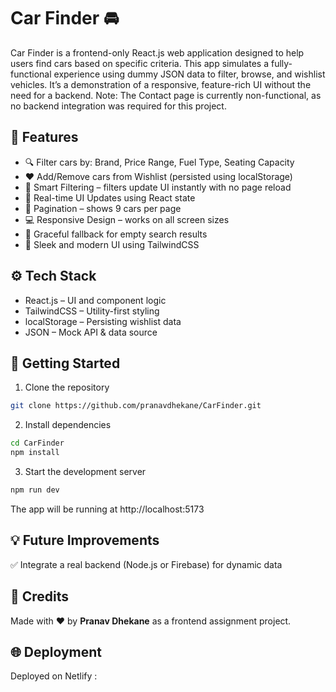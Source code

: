 # Car Finder 🚘
Car Finder is a frontend-only React.js web application designed to help users find cars based on specific criteria. This app simulates a fully-functional experience using dummy JSON data to filter, browse, and wishlist vehicles. It’s a demonstration of a responsive, feature-rich UI without the need for a backend.
Note: The Contact page is currently non-functional, as no backend integration was required for this project.

## 📌 Features
- 🔍 Filter cars by: Brand, Price Range, Fuel Type, Seating Capacity
- ❤️ Add/Remove cars from Wishlist (persisted using localStorage)
- 🧠 Smart Filtering – filters update UI instantly with no page reload
- 🔄 Real-time UI Updates using React state
- 📄 Pagination – shows 9 cars per page
- 💻 Responsive Design – works on all screen sizes
- 🚫 Graceful fallback for empty search results
- 🎨 Sleek and modern UI using TailwindCSS

## ⚙️ Tech Stack
- React.js – UI and component logic
- TailwindCSS – Utility-first styling
- localStorage – Persisting wishlist data
- JSON – Mock API & data source

## 🚀 Getting Started
1. Clone the repository
```bash
git clone https://github.com/pranavdhekane/CarFinder.git
```
2. Install dependencies
```bash
cd CarFinder
npm install
```
3. Start the development server
```bash
npm run dev
```
The app will be running at http://localhost:5173

## 💡 Future Improvements
✅ Integrate a real backend (Node.js or Firebase) for dynamic data

## 🙌 Credits
Made with ❤️ by **Pranav Dhekane** as a frontend assignment project.

## 🌐 Deployment
Deployed on Netlify : 